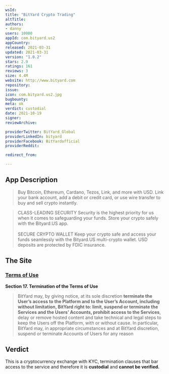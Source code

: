 ```yaml
---
wsId: 
title: "BitYard Crypto Trading"
altTitle: 
authors:
- danny
users: 10000
appId: com.bityard.us2
appCountry: 
released: 2021-03-31
updated: 2021-03-31
version: "1.0.2"
stars: 2.9
ratings: 161
reviews: 3
size: 4.4M
website: http://www.bityard.com
repository: 
issue: 
icon: com.bityard.us2.jpg
bugbounty: 
meta: ok
verdict: custodial
date: 2021-10-19
signer: 
reviewArchive:

providerTwitter: BitYard_Global
providerLinkedIn: bityard
providerFacebook: BitYardofficial
providerReddit: 

redirect_from:

---
```


## App Description

> Buy Bitcoin, Ethereum, Cardano, Tezos, Link, and more with USD. Link your bank account, add a debit or credit card, or use wire transfer to buy and sell crypto instantly.

> CLASS-LEADING SECURITY
Security is the highest priority for us when it comes to safeguarding your funds. Store your crypto safely with the Bityard.US app.<br><br>
SECURE CRYPTO WALLET
Keep your crypto safe and access your funds seamlessly with the Bityard.US multi-crypto wallet. USD deposits are protected by FDIC insurance.

## The Site

### [Terms of Use](https://support.bityard.com/hc/en-us/articles/360039273852-Terms-of-Use)

**Section 17. Termination of the Terms of Use**

> BitYard may, by giving notice, at its sole discretion **terminate the User’s access to the Platform and to the User’s Account, including without limitation, BitYard right to: limit, suspend or terminate the Services and the Users’ Accounts, prohibit access to the Services**, delay or remove hosted content and take technical and legal steps to keep the Users off the Platform, with or without cause. In particular, BitYard may, in appropriate circumstances and at BitYard discretion, suspend or terminate Accounts of Users for any reason

## Verdict

This is a cryptocurrency exchange with KYC, termination clauses that bar access to the service and therefore it is **custodial** and  **cannot be verified.**

